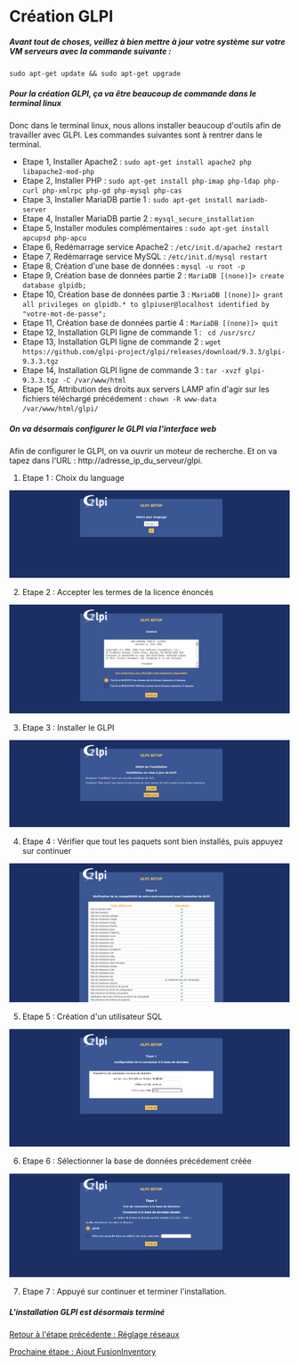 # Création GLPI

##### Avant tout de choses, veillez à bien mettre à jour votre système sur votre VM serveurs avec la commande suivante :
```
sudo apt-get update && sudo apt-get upgrade
```

##### Pour la création GLPI, ça va être beaucoup de commande dans le terminal linux

Donc dans le terminal linux, nous allons installer beaucoup d'outils afin de travailler avec GLPI. Les commandes suivantes sont à rentrer dans le terminal.

* Etape 1, Installer Apache2 : ``` sudo apt-get install apache2 php libapache2-mod-php ```
* Etape 2, Installer PHP : ```sudo apt-get install php-imap php-ldap php-curl php-xmlrpc php-gd php-mysql php-cas ```
* Etape 3, Installer MariaDB partie 1 : ```sudo apt-get install mariadb-server```
* Etape 4, Installer MariaDB partie 2 : ```mysql_secure_installation```
* Etape 5, Installer modules complémentaires : ```sudo apt-get install apcupsd php-apcu```
* Etape 6, Redémarrage service Apache2 : ```/etc/init.d/apache2 restart```
* Etape 7, Redémarrage service MySQL : ```/etc/init.d/mysql restart```
* Etape 8, Création d'une base de données : ```mysql -u root -p```
* Etape 9, Création base de données partie 2 : ```MariaDB [(none)]> create database glpidb; ```
* Etape 10, Création base de données partie 3 : ```MariaDB [(none)]> grant all privileges on glpidb.* to glpiuser@localhost identified by "votre-mot-de-passe";```
* Etape 11, Création base de données partie 4 : ```MariaDB [(none)]> quit ``` 
* Etape 12, Installation GLPI ligne de commande 1 : ``` cd /usr/src/```
* Etape 13, Installation GLPI ligne de commande 2 : ```wget https://github.com/glpi-project/glpi/releases/download/9.3.3/glpi-9.3.3.tgz```
* Etape 14, Installation GLPI ligne de commande 3 : ```tar -xvzf glpi-9.3.3.tgz -C /var/www/html```
* Etape 15, Attribution des droits aux servers LAMP afin d'agir sur les fichiers téléchargé précédement :  ```chown -R www-data /var/www/html/glpi/ ```

##### On va désormais configurer le GLPI via l'interface web

Afin de configurer le GLPI, on va ouvrir un moteur de recherche. Et on va tapez dans l'URL : http://adresse_ip_du_serveur/glpi.

1. Etape 1 : Choix du language

![](https://github.com/kevinguyodo/Linux-deuxieme-annee/blob/main/TP1/IMG/First_page_GLPI.PNG)

2. Etape 2 : Accepter les termes de la licence énoncés

![](https://github.com/kevinguyodo/Linux-deuxieme-annee/blob/main/TP1/IMG/seconde_page_GLPI.PNG)

3. Etape 3 : Installer le GLPI

![](https://github.com/kevinguyodo/Linux-deuxieme-annee/blob/main/TP1/IMG/3eme_page_GLPI.PNG)

4. Etape 4 : Vérifier que tout les paquets sont bien installés, puis appuyez sur continuer

![](https://github.com/kevinguyodo/Linux-deuxieme-annee/blob/main/TP1/IMG/4eme_page_GLPI.PNG)

5. Etape 5 : Création d'un utilisateur SQL

![](https://github.com/kevinguyodo/Linux-deuxieme-annee/blob/main/TP1/IMG/5eme_page_GLPI.PNG)

6. Etape 6 : Sélectionner la base de données précédement créée

![](https://github.com/kevinguyodo/Linux-deuxieme-annee/blob/main/TP1/IMG/6eme_page_GLPI.PNG)

7. Etape 7 : Appuyé sur continuer et terminer l'installation.

##### L'installation GLPI est désormais terminé


[Retour à l'étape précédente : Réglage réseaux](https://github.com/kevinguyodo/Linux-deuxieme-annee/blob/main/TP1/R%C3%A9glages%20r%C3%A9seaux.md)

[Prochaine étape : Ajout FusionInventory](https://github.com/kevinguyodo/Linux-deuxieme-annee/blob/main/TP1/Ajout%20FusionInventory.md)
